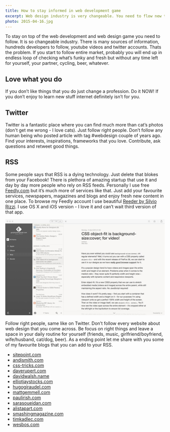```yaml
---
title: How to stay informed in web development game
excerpt: Web design industry is very changeable. You need to flow new trends, frameworks, methodologies, concepts and standards to stay in the game. That’s how I do it.
photo: 2015-04-16.jpg
---
```


To stay on top of the web development and web design game you need to follow. It is so changeable industry. There is many sources of information, hundreds developers to follow, youtube videos and twitter accounts. Thats the problem. If you start to follow entire market, probably you will end up in endless loop of checking what’s funky and fresh but without any time left for yourself, your partner, cycling, beer, whatever.

## Love what you do

If you don’t like things that you do just change a profession. Do it NOW! If you don’t enjoy to learn new stuff internet definitely isn’t for you.

## Twitter

Twitter is a fantastic place where you can find much more than cat’s photos (don't get me wrong - I love cats). Just follow right people. Don’t follow any human being who posted article with tag #webdesign couple of years ago. Find your interests, inspirations, frameworks that you love. Contribute, ask questions and retweet good things.

## RSS

Some people says that RSS is a dying technology. Just delete that blokes from your Facebook! There is plethora of amazing startup that use it and day by day more people who rely on RSS feeds. Personally I use free [Feedly.com](http://feedly.com/i/welcome) but it’s much more of services like that. Just add your favourite services, newspapers, magazines and blogs and enjoy fresh new content in one place. To browse my Feedly account I use beautiful [Reeder by Silvio Rizzi](http://reederapp.com/). I use OS X and iOS version - I love it and can’t wait third version of that app.

![Reeder for Mac OS X](/photos/2015-04-16-1.jpg)

Follow right people, same like on Twitter. Don’t follow every website about web design that you come across. Be focus on right things and leave a space in your daily routine for yourself (friends, music, girlfriend/boyfriend, wife/husband, cat/dog, beer). As a ending point let me share with you some of my favourite blogs that you can add to your RSS.

- [sitepoint.com](http://www.sitepoint.com/)
- [andismith.com](http://www.andismith.com/)
- [css-tricks.com](https://css-tricks.com/)
- [daverupert.com](http://daverupert.com/)
- [davidwalsh.name](http://davidwalsh.name/)
- [elliotjaystocks.com](http://www.elliotjaystocks.com/)
- [hugogiraudel.com](http://hugogiraudel.com/)
- [mattgemmell.com](http://mattgemmell.com/)
- [paulirish.com](http://www.paulirish.com/)
- [sarasoueidan.com](http://sarasoueidan.com/)
- [alistapart.com](http://alistapart.com/)
- [smashingmagazine.com](http://www.smashingmagazine.com/)
- [timkadlec.com](http://timkadlec.com/)
- [wesbos.com](http://wesbos.com/)